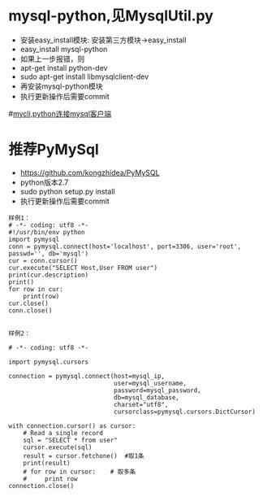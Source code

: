 # mysql-python,见MysqlUtil.py
* 安装easy_install模块:    安装第三方模块->easy_install
* easy_install mysql-python
* 如果上一步报错，则
* apt-get install python-dev   
* sudo apt-get install libmysqlclient-dev
* 再安装mysql-python模块
* 执行更新操作后需要commit

#[mycli,python连接mysql客户端](https://github.com/dbcli/mycli)

# 推荐PyMySql
* https://github.com/kongzhidea/PyMySQL
* python版本2.7
* sudo python setup.py install
* 执行更新操作后需要commit
```
样例1：
# -*- coding: utf8 -*-
#!/usr/bin/env python
import pymysql
conn = pymysql.connect(host='localhost', port=3306, user='root', passwd='', db='mysql')
cur = conn.cursor()
cur.execute("SELECT Host,User FROM user")
print(cur.description)
print()
for row in cur:
    print(row)
cur.close()
conn.close()


样例2：

# -*- coding: utf8 -*-

import pymysql.cursors

connection = pymysql.connect(host=mysql_ip,
                             user=mysql_username,
                             password=mysql_password,
                             db=mysql_database,
                             charset="utf8",
                             cursorclass=pymysql.cursors.DictCursor)

with connection.cursor() as cursor:
    # Read a single record
    sql = "SELECT * from user"
    cursor.execute(sql)
    result = cursor.fetchone()  #取1条
    print(result)
    # for row in cursor:    # 取多条
    #     print row
connection.close()

```
